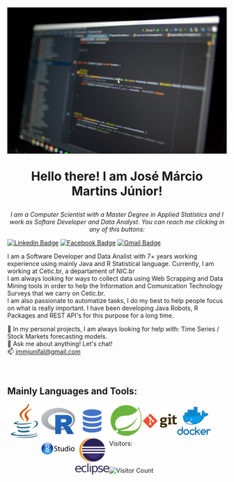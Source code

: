 <b><h1>![cover image](https://github.com/jmmj89/jmmj89/blob/master/images/maximilian-weisbecker-1td5Iq5IvNc-unsplash.jpg)
  <p align ="center"> Hello there! I am José Márcio Martins Júnior! </p></h1></b>

<p align="center">
  <i>I am a Computer Scientist with a Master Degree in Applied Statistics and I work as Softare Developer and Data Analyst. You can reach me clicking in any of this buttons:</i>
  
   [![Linkedin Badge](https://img.shields.io/badge/-Linkedin-blue?style=flat-square&logo=Linkedin&logoColor=white&link=https://www.linkedin.com/in/jmmjr/)](https://www.linkedin.com/in/jmmjr/) [![Facebook Badge](https://img.shields.io/badge/-Facebook-036be4?style=flat-square&logo=Facebook&logoColor=white&link=https://www.facebook.com/jmmj89)](https://www.facebook.com/jmmj89) [![Gmail Badge](https://img.shields.io/badge/-Gmail-c14438?style=flat-square&logo=Gmail&logoColor=white&link=mailto:jmmjunifal@gmail.com)](mailto:jmmjunifal@gmail.com)
  </p>
 

I am a Software Developer and Data Analist with 7+ years working experience using mainly Java and R Statistical language. Currently, I am working at Cetic.br, a departament of NIC.br<br>
I am always looking for ways to collect data using Web Scrapping and Data Mining tools in order to help the Information and Comunication Technology Surveys that we carry on Cetic.br.<br>
I am also passionate to automatize tasks, I do my best to help people focus on what is really important. I have been developing Java Robots, R Packages and REST API's for this purpose for a long time.

🤔 In my personal projects, I am always looking for help with: Time Series / Stock Markets forecasting models.<br>
💬 Ask me about anything! Let's chat!<br>
📫 jmmjunifal@gmail.com<br>
<br>
<br>
<b><h2>Mainly Languages and Tools:</h2></b>

<img align="left" alt="Java" width="78px" src="https://raw.githubusercontent.com/github/explore/80688e429a7d4ef2fca1e82350fe8e3517d3494d/topics/java/java.png" />
<img align="left" alt="R" width="78px" src="https://raw.githubusercontent.com/github/explore/80688e429a7d4ef2fca1e82350fe8e3517d3494d/topics/r/r.png"/>
<img align="left" alt="SQL" width="78px" src="https://raw.githubusercontent.com/github/explore/80688e429a7d4ef2fca1e82350fe8e3517d3494d/topics/sql/sql.png"/>
<img align="left" alt="SpringBoot" width="78px" src="https://raw.githubusercontent.com/github/explore/80688e429a7d4ef2fca1e82350fe8e3517d3494d/topics/spring-boot/spring-boot.png"/>
<img align="left" alt="Git" width="78px" src="https://raw.githubusercontent.com/github/explore/80688e429a7d4ef2fca1e82350fe8e3517d3494d/topics/git/git.png"/>
<img align="left" alt="Docker" width="78px" src="https://raw.githubusercontent.com/github/explore/80688e429a7d4ef2fca1e82350fe8e3517d3494d/topics/docker/docker.png"/>
<img align="left" alt="Eclipse" width="78px" src="https://github.com/jmmj89/jmmj89/blob/master/images/RStudio-Logo.png"/>
<img align="left" alt="RStudio" width="78px" src="https://github.com/jmmj89/jmmj89/blob/master/images/logo-eclipse.png"/>


<br>
<br>

<br>

</br> Visitors: 

<br>

![Visitor Count](https://profile-counter.glitch.me/{jmmj89}/count.svg)

<br> 